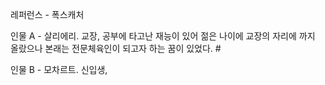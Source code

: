 레퍼런스 - 폭스캐처

인물 A - 살리에리.
	교장, 공부에 타고난 재능이 있어 젊은 나이에 교장의 자리에 까지 올랐으나 본래는 전문체육인이 되고자 하는 꿈이 있었다. 
	#
	
인물 B - 모차르트.
	신입생, 